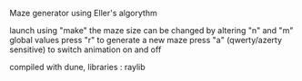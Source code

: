 Maze generator using Eller's algorythm

launch using "make"
the maze size can be changed by altering "n" and "m" global values
press "r" to generate a new maze
press "a" (qwerty/azerty sensitive) to switch animation on and off


compiled with dune, libraries : raylib
